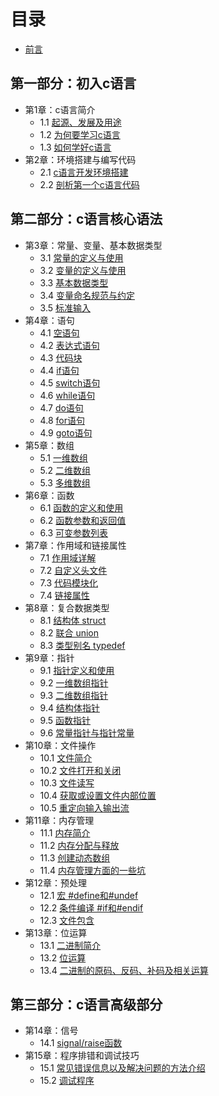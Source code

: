 # 目录
* [前言](preface.md)

## 第一部分：初入c语言

* 第1章：c语言简介
    * 1.1 [起源、发展及用途](01.1.md)
    * 1.2 [为何要学习c语言](01.2.md)
    * 1.3 [如何学好c语言](01.3.md)
* 第2章：环境搭建与编写代码
    * 2.1 [c语言开发环境搭建](02.1.md)
    * 2.2 [剖析第一个c语言代码](02.2.md)
    
## 第二部分：c语言核心语法

* 第3章：常量、变量、基本数据类型
    * 3.1 [常量的定义与使用](03.1.md)
    * 3.2 [变量的定义与使用](03.2.md)
    * 3.3 [基本数据类型](03.3.md)
    * 3.4 [变量命名规范与约定](03.4.md)
    * 3.5 [标准输入](03.5.md)
* 第4章：语句
    * 4.1 [空语句](04.1.md)
    * 4.2 [表达式语句](04.2.md)
    * 4.3 [代码块](04.3.md)
    * 4.4 [if语句](04.4.md)
    * 4.5 [switch语句](04.5.md)
    * 4.6 [while语句](04.6.md)
    * 4.7 [do语句](04.7.md)
    * 4.8 [for语句](04.8.md)
    * 4.9 [goto语句](04.9.md)
* 第5章：数组
    * 5.1 [一维数组](05.1.md)
    * 5.2 [二维数组](05.1.md)
    * 5.3 [多维数组](05.1.md)
* 第6章：函数
    * 6.1 [函数的定义和使用](06.1.md)
    * 6.2 [函数参数和返回值](06.2.md)
    * 6.3 [可变参数列表](06.3.md)
* 第7章：作用域和链接属性
    * 7.1 [作用域详解](07.1.md)
    * 7.2 [自定义头文件](07.2.md)
    * 7.3 [代码模块化](07.3.md)
    * 7.4 [链接属性](07.4.md)
* 第8章：复合数据类型
    * 8.1 [结构体 struct](08.1.md)
    * 8.2 [联合 union](08.2.md)
    * 8.3 [类型别名 typedef](08.3)
* 第9章：指针
    * 9.1 [指针定义和使用](09.1.md)
    * 9.2 [一维数组指针](09.2.md)
    * 9.3 [二维数组指针](09.3.md)
    * 9.4 [结构体指针](09.4.md)
    * 9.5 [函数指针](09.5.md)
    * 9.6 [常量指针与指针常量](09.6.md)
* 第10章：文件操作
    * 10.1 [文件简介](10.1.md)
    * 10.2 [文件打开和关闭](10.2.md)
    * 10.3 [文件读写](10.3.md)
    * 10.4 [获取或设置文件内部位置](10.4.md)
    * 10.5 [重定向输入输出流](10.5.md)
* 第11章：内存管理
    * 11.1 [内存简介](11.1.md)
    * 11.2 [内存分配与释放](11.2.md)
    * 11.3 [创建动态数组](11.3.md)
    * 11.4 [内存管理方面的一些坑](11.4.md)
* 第12章：预处理
    * 12.1 [宏 #define和#undef](12.1.md)
    * 12.2 [条件编译 #if和#endif](12.2.md)
    * 12.3 [文件包含](12.3.md)
* 第13章：位运算
    * 13.1 [二进制简介](13.1.md)
    * 13.2 [位运算](13.2.md)
    * 13.4 [二进制的原码、反码、补码及相关运算](13.3.md)
## 第三部分：c语言高级部分

* 第14章：信号
    * 14.1 [signal/raise函数](14.1.md)
* 第15章：程序排错和调试技巧
    * 15.1 [常见错误信息以及解决问题的方法介绍](15.2.md)
    * 15.2 [调试程序](15.3.md)